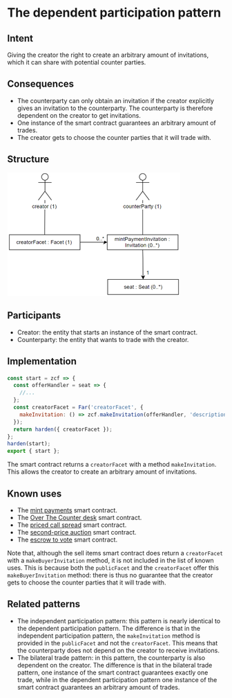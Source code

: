 # The dependent participation pattern

## Intent
Giving the
creator the right to create an arbitrary amount of invitations, which it
can share with potential counter parties.

## Consequences
-   The counterparty can only obtain an invitation if the creator
    explicitly gives an invitation to the counterparty. The counterparty
    is therefore dependent on the creator to get invitations.
-   One instance of the smart contract guarantees an arbitrary amount of
    trades.
-   The creator gets to choose the counter parties that it will trade
    with.

## Structure
<img src="https://raw.githubusercontent.com/IlyasMercan/AgoricPatterns/main/docs/patterns/images/theDependentParticipationPattern.PNG" width="400">

## Participants
-   Creator: the entity that starts an instance of the smart contract.
-   Counterparty: the entity that wants to trade with the creator.

## Implementation

```js
const start = zcf => {
  const offerHandler = seat => {
    //...
  };
  const creatorFacet = Far('creatorFacet', {
    makeInvitation: () => zcf.makeInvitation(offerHandler, 'description')
  });
  return harden({ creatorFacet });
};
harden(start);
export { start };
```

The smart contract returns a `creatorFacet` with a method
`makeInvitation`. This allows the creator to create an arbitrary amount
of invitations.

## Known uses
-   The [mint payments](https://docs.agoric.com/guides/zoe/contracts/mint-payments.html) smart contract.
-   The [Over The Counter desk](https://docs.agoric.com/guides/zoe/contracts/otc-desk.html) smart contract.
-   The [priced call spread](https://docs.agoric.com/guides/zoe/contracts/pricedCallSpread.html) smart contract.
-   The [second-price auction](https://docs.agoric.com/guides/zoe/contracts/second-price-auction.html) smart contract.
-   The [escrow to vote](https://docs.agoric.com/guides/zoe/contracts/escrow-to-vote.html) smart contract.

Note that, although the sell items smart contract does return a
`creatorFacet` with a `makeBuyerInvitation` method, it is not included
in the list of known uses. This is because both the `publicFacet` and
the `creatorFacet` offer this `makeBuyerInvitation` method: there is
thus no guarantee that the creator gets to choose the counter parties
that it will trade with.

## Related patterns
-   The independent participation pattern: this pattern is nearly
    identical to the dependent participation pattern. The difference is
    that in the independent participation pattern, the `makeInvitation` method is provided in the `publicFacet`
    and not the `creatorFacet`. This means that the counterparty does
    not depend on the creator to receive invitations.
-   The bilateral trade pattern: in this pattern, the counterparty is
    also dependent on the creator. The difference is that in the
    bilateral trade pattern, one instance of the smart contract
    guarantees exactly one trade, while in the dependent participation
    pattern one instance of the smart contract guarantees an arbitrary
    amount of trades.
